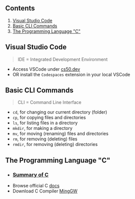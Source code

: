 ## Contents

1. [Visual Studio Code](#visual-studio-code) 
2. [Basic CLI Commands](#basic-cli-commands)
3. [The Programming Language "C"](#the-programming-language-c)

## Visual Studio Code

> IDE = Integrated Development Environment

- Access VSCode under [cs50.dev](https://cs50.dev)
- OR install the `Codespaces` extension in your local VSCode

## Basic CLI Commands

> CLI = Command Line Interface

- `cd`, for changing our current directory (folder)
- `cp`, for copying files and directories
- `ls`, for listing files in a directory
- `mkdir`, for making a directory
- `mv`, for moving (renaming) files and directories
- `rm`, for removing (deleting) files
- `rmdir`, for removing (deleting) directories

## The Programming Language "C"

- ### [Summary of C](contents-c.md)
- Browse official C [docs](https://devdocs.io/c/)
- Download C Compiler [MingGW](https://www.mingw-w64.org/)
